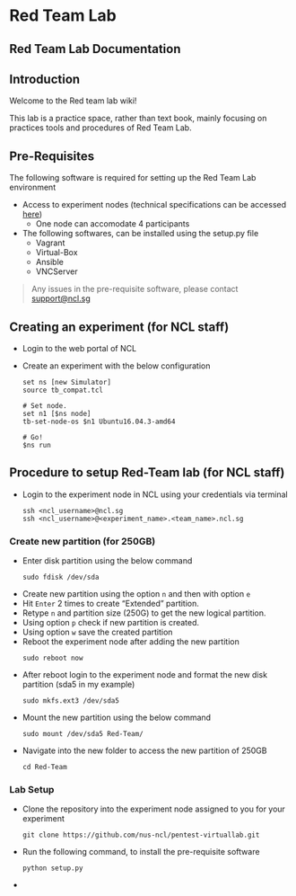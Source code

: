 # Red Team Lab

## Red Team Lab Documentation
## Introduction
Welcome to the Red team lab wiki!

This lab is a practice space, rather than text book, mainly focusing on practices tools and procedures of Red Team Lab.


## Pre-Requisites
The following software  is required for setting up the Red Team Lab environment 
* Access to experiment nodes (technical specifications can be accessed [here](https://ncl.sg/testbedInformation))
    * One node can accomodate 4 participants 
* The following softwares, can be installed using the setup.py file
    * Vagrant
    * Virtual-Box
    * Ansible
    * VNCServer

> Any issues in the pre-requisite software, please contact support@ncl.sg

## Creating an experiment (for NCL staff)
* Login to the web portal of NCL

* Create an experiment with the below configuration
  ```
  set ns [new Simulator]
  source tb_compat.tcl

  # Set node.
  set n1 [$ns node]
  tb-set-node-os $n1 Ubuntu16.04.3-amd64

  # Go!
  $ns run
  ```


## Procedure to setup Red-Team lab (for NCL staff)
* Login to the experiment node in NCL using your credentials via terminal
  ```
  ssh <ncl_username>@ncl.sg
  ssh <ncl_username>@<experiment_name>.<team_name>.ncl.sg
  ```
### Create new partition (for 250GB)
* Enter disk partition using the below command 
  ```
  sudo fdisk /dev/sda
  ```
* Create new partition using the option `n` and then with option `e`  
* Hit `Enter` 2 times to create “Extended” partition. 
* Retype `n` and partition size (250G) to get the new logical partition.
* Using option `p` check if new partition is created. 
* Using option `w` save the created partition  
* Reboot the experiment node after adding the new partition
  ```
  sudo reboot now 
  ```
* After reboot login to the experiment node and format the new disk partition (sda5 in my example)
  ```
  sudo mkfs.ext3 /dev/sda5
  ```
* Mount the new partition using the below command 
  ```
  sudo mount /dev/sda5 Red-Team/
  ```
* Navigate into the new folder to access the new partition of 250GB
  ```
  cd Red-Team
  ```

### Lab Setup
* Clone the repository into the experiment node assigned to you for your experiment 
  ```
  git clone https://github.com/nus-ncl/pentest-virtuallab.git
  ```
* Run the following command, to install the pre-requisite software 
  ```
  python setup.py
  ```
* 
  